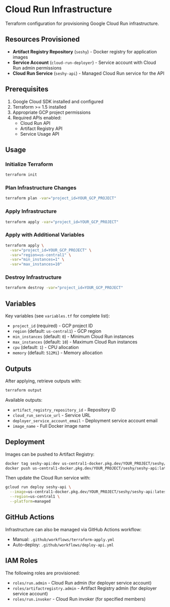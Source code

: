 # Cloud Run Infrastructure

Terraform configuration for provisioning Google Cloud Run infrastructure.

## Resources Provisioned

- **Artifact Registry Repository** (`seshy`) - Docker registry for application images
- **Service Account** (`cloud-run-deployer`) - Service account with Cloud Run admin permissions
- **Cloud Run Service** (`seshy-api`) - Managed Cloud Run service for the API

## Prerequisites

1. Google Cloud SDK installed and configured
2. Terraform >= 1.5 installed
3. Appropriate GCP project permissions
4. Required APIs enabled:
   - Cloud Run API
   - Artifact Registry API
   - Service Usage API

## Usage

### Initialize Terraform

```bash
terraform init
```

### Plan Infrastructure Changes

```bash
terraform plan -var="project_id=YOUR_GCP_PROJECT"
```

### Apply Infrastructure

```bash
terraform apply -var="project_id=YOUR_GCP_PROJECT"
```

### Apply with Additional Variables

```bash
terraform apply \
  -var="project_id=YOUR_GCP_PROJECT" \
  -var="region=us-central1" \
  -var="min_instances=1" \
  -var="max_instances=10"
```

### Destroy Infrastructure

```bash
terraform destroy -var="project_id=YOUR_GCP_PROJECT"
```

## Variables

Key variables (see `variables.tf` for complete list):

- `project_id` (required) - GCP project ID
- `region` (default: `us-central1`) - GCP region
- `min_instances` (default: `0`) - Minimum Cloud Run instances
- `max_instances` (default: `10`) - Maximum Cloud Run instances
- `cpu` (default: `1`) - CPU allocation
- `memory` (default: `512Mi`) - Memory allocation

## Outputs

After applying, retrieve outputs with:

```bash
terraform output
```

Available outputs:
- `artifact_registry_repository_id` - Repository ID
- `cloud_run_service_url` - Service URL
- `deployer_service_account_email` - Deployment service account email
- `image_name` - Full Docker image name

## Deployment

Images can be pushed to Artifact Registry:

```bash
docker tag seshy-api:dev us-central1-docker.pkg.dev/YOUR_PROJECT/seshy/seshy-api:latest
docker push us-central1-docker.pkg.dev/YOUR_PROJECT/seshy/seshy-api:latest
```

Then update the Cloud Run service with:

```bash
gcloud run deploy seshy-api \
  --image=us-central1-docker.pkg.dev/YOUR_PROJECT/seshy/seshy-api:latest \
  --region=us-central1 \
  --platform=managed
```

## GitHub Actions

Infrastructure can also be managed via GitHub Actions workflow:
- Manual: `.github/workflows/terraform-apply.yml`
- Auto-deploy: `.github/workflows/deploy-api.yml`

## IAM Roles

The following roles are provisioned:
- `roles/run.admin` - Cloud Run admin (for deployer service account)
- `roles/artifactregistry.admin` - Artifact Registry admin (for deployer service account)
- `roles/run.invoker` - Cloud Run invoker (for specified members)

